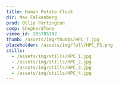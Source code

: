```yaml
---
title: Human Potato Clock
dir: Max Falkenberg
prod: Ollie Partington
comp: ShepherdTone
vimeo_id: 285785192
thumb: /assets/img/thumbs/HPC_T.jpg
placeholder: /assets/img/full/HPC_FS.png
stills:
  - /assets/img/stills/HPC_1.jpg
  - /assets/img/stills/HPC_2.jpg
  - /assets/img/stills/HPC_3.jpg
  - /assets/img/stills/HPC_4.jpg
---
```


